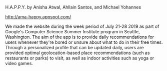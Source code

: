 H.A.P.P.Y. by Anisha Atwal, Ahllain Santos, and Michael Yohannes

http://ama-happy.appspot.com/

We made the website during the week period of July 21-28 2019 as part of Google's Computer Science Summer Institute program in Seattle, Washington. The aim of the app is to provide daily recommendations for users whenever they're bored or unsure about what to do in their free times. Through a personalized profile that can be updated daily, users are provided optimal geolocation-based place recommendations (such as restaurants or parks) to visit, as well as indoor activities such as yoga or video games. 
